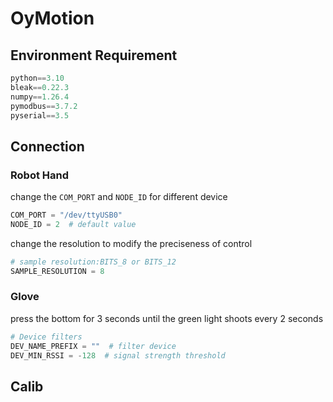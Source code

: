 # OyMotion
## Environment Requirement
```python
python==3.10
bleak==0.22.3
numpy==1.26.4
pymodbus==3.7.2
pyserial==3.5
```
## Connection
### Robot Hand
change the ```COM_PORT``` and ```NODE_ID``` for different device
```python
COM_PORT = "/dev/ttyUSB0"
NODE_ID = 2  # default value
```
change the resolution to modify the preciseness of control
```python
# sample resolution:BITS_8 or BITS_12
SAMPLE_RESOLUTION = 8
```
### Glove
press the bottom for 3 seconds until the green light shoots every 2 seconds
```python
# Device filters
DEV_NAME_PREFIX = ""  # filter device
DEV_MIN_RSSI = -128  # signal strength threshold
```

## Calib

